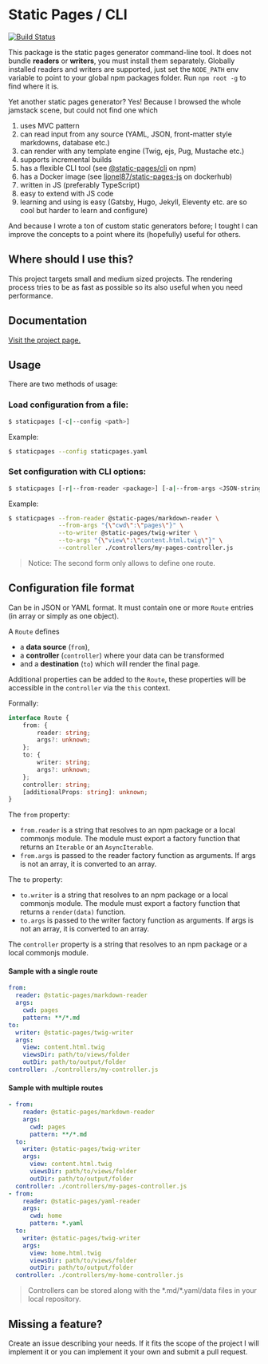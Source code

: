 # Static Pages / CLI

[![Build Status](https://app.travis-ci.com/staticpagesjs/cli.svg?branch=master)](https://app.travis-ci.com/staticpagesjs/cli)

This package is the static pages generator command-line tool.
It does not bundle **readers** or **writers**, you must install them separately.
Globally installed readers and writers are supported, just set the `NODE_PATH` env variable to point to your global npm packages folder. Run `npm root -g` to find where it is.

Yet another static pages generator?
Yes! Because I browsed the whole jamstack scene, but could not find one which
1. uses MVC pattern
2. can read input from any source (YAML, JSON, front-matter style markdowns, database etc.)
3. can render with any template engine (Twig, ejs, Pug, Mustache etc.)
4. supports incremental builds
5. has a flexible CLI tool (see [@static-pages/cli](https://www.npmjs.com/package/@static-pages/cli) on npm)
6. has a Docker image (see [lionel87/static-pages-js](https://hub.docker.com/repository/docker/lionel87/static-pages-js) on dockerhub)
7. written in JS (preferably TypeScript)
8. easy to extend with JS code
9. learning and using is easy (Gatsby, Hugo, Jekyll, Eleventy etc. are so cool but harder to learn and configure)

And because I wrote a ton of custom static generators before; I tought I can improve the concepts to a point where its (hopefully) useful for others.

## Where should I use this?
This project targets small and medium sized projects. The rendering process tries to be as fast as possible so its also useful when you need performance.

## Documentation
[Visit the project page.](https://staticpagesjs.github.io/)

## Usage
There are two methods of usage:
### Load configuration from a file:
```sh
$ staticpages [-c|--config <path>]
```

Example:
```sh
$ staticpages --config staticpages.yaml
```

### Set configuration with CLI options:
```sh
$ staticpages [-r|--from-reader <package>] [-a|--from-args <JSON-string>] [-w|--to-writer <package>] [-A|--to-args <JSON-string>] [-s|--controller <package>] [-x|--context <JSON-string>]
```

Example:
```sh
$ staticpages --from-reader @static-pages/markdown-reader \
              --from-args "{\"cwd\":\"pages\"}" \
              --to-writer @static-pages/twig-writer \
              --to-args "{\"view\":\"content.html.twig\"}" \
              --controller ./controllers/my-pages-controller.js
```

> Notice: The second form only allows to define one route.

## Configuration file format

Can be in JSON or YAML format. It must contain one or more `Route` entries (in array or simply as one object).

A `Route` defines
- a **data source** (`from`),
- a **controller** (`controller`) where your data can be transformed
- and a **destination** (`to`) which will render the final page.

Additional properties can be added to the `Route`, these properties will be accessible in the `controller` via the `this` context.

Formally:
```ts
interface Route {
    from: {
        reader: string;
        args?: unknown;
    };
    to: {
        writer: string;
        args?: unknown;
    };
    controller: string;
    [additionalProps: string]: unknown;
}
```

The `from` property:
- `from.reader` is a string that resolves to an npm package or a local commonjs module. The module must export a factory function that returns an `Iterable` or an `AsyncIterable`.
- `from.args` is passed to the reader factory function as arguments. If args is not an array, it is converted to an array.

The `to` property:
- `to.writer` is a string that resolves to an npm package or a local commonjs module. The module must export a factory function that returns a `render(data)` function.
- `to.args` is passed to the writer factory function as arguments. If args is not an array, it is converted to an array.

The `controller` property is a string that resolves to an npm package or a local commonjs module.


#### Sample with a single route
```yaml
from:
  reader: @static-pages/markdown-reader
  args:
    cwd: pages
    pattern: **/*.md
to:
  writer: @static-pages/twig-writer
  args:
    view: content.html.twig
    viewsDir: path/to/views/folder
    outDir: path/to/output/folder
controller: ./controllers/my-controller.js
```

#### Sample with multiple routes
```yaml
- from:
    reader: @static-pages/markdown-reader
    args:
      cwd: pages
      pattern: **/*.md
  to:
    writer: @static-pages/twig-writer
    args:
      view: content.html.twig
      viewsDir: path/to/views/folder
      outDir: path/to/output/folder
  controller: ./controllers/my-pages-controller.js
- from:
    reader: @static-pages/yaml-reader
    args:
      cwd: home
      pattern: *.yaml
  to:
    writer: @static-pages/twig-writer
    args:
      view: home.html.twig
      viewsDir: path/to/views/folder
      outDir: path/to/output/folder
  controller: ./controllers/my-home-controller.js
```

> Controllers can be stored along with the \*.md/\*.yaml/data files in your local repository.

## Missing a feature?
Create an issue describing your needs. If it fits the scope of the project I will implement it or you can implement it your own and submit a pull request.
